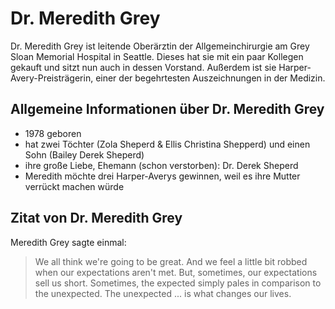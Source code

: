 # Dr. Meredith Grey

Dr. Meredith Grey ist leitende Oberärztin der Allgemeinchirurgie am Grey Sloan Memorial Hospital in Seattle. Dieses hat sie mit ein paar Kollegen gekauft und sitzt nun auch in dessen Vorstand. Außerdem ist sie Harper-Avery-Preisträgerin, einer der begehrtesten Auszeichnungen in der Medizin.

## Allgemeine Informationen über Dr. Meredith Grey
* 1978 geboren
* hat zwei Töchter (Zola Sheperd & Ellis Christina Shepperd) und einen Sohn (Bailey Derek Sheperd)
* ihre große Liebe, Ehemann (schon verstorben): Dr. Derek Sheperd
* Meredith möchte drei Harper-Averys gewinnen, weil es ihre Mutter verrückt machen würde

## Zitat von Dr. Meredith Grey
Meredith Grey sagte einmal:
> We all think we're going to be great. And we feel a little bit robbed when our expectations aren't met.
> But, sometimes, our expectations sell us short. 
> Sometimes, the expected simply pales in comparison to the unexpected.
> The unexpected ... is what changes our lives.
